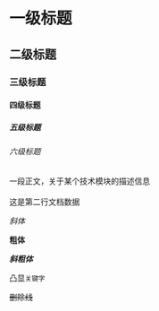 
# 一级标题
## 二级标题
### 三级标题
#### 四级标题
##### 五级标题
###### 六级标题

一段正文，关于某个技术模块的描述信息<br><br>
这是第二行文档数据

*斜体*

**粗体**

***斜粗体***

凸显`关键字`

~~删除线~~
